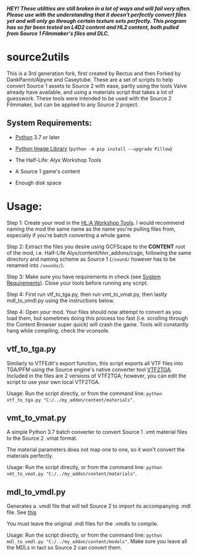 ***HEY! These utilities are still broken in a lot of ways and will fail very often. Please use with the understanding that it doesn't perfectly convert files yet and will only go through certain texture sets perfectly. This program has so far been tested on L4D2 content and HL2 content, both pulled from Source 1 Filmmaker's files and DLC.***

# source2utils

This is a 3rd generation fork, first created by Rectus and then Forked by DankParrot/Alpyne and Caseytube. These are a set of scripts to help convert Source 1 assets to Source 2 with ease, partly using the tools Valve already have available, and using a materials script that takes a lot of guesswork. These tools were intended to be used with the Source 2 Filmmaker, but can be applied to any Source 2 project.

## System Requirements:
- [Python](https://www.python.org/downloads/) 3.7 or later

- [Python Image Library](https://pillow.readthedocs.io/en/5.1.x/installation.html) (`python -m pip install --upgrade Pillow`)

- The Half-Life: Alyx Workshop Tools

- A Source 1 game's content

- Enough disk space

# Usage:
Step 1: Create your mod in the [HL:A Workshop Tools](https://developer.valvesoftware.com/wiki/Half-Life:_Alyx_Workshop_Tools/Creating_an_Addon). I would recommend naming the mod the same name as the name you're pulling files from, especially if you're batch converting a whole game.

Step 2: Extract the files you desire using GCFScape to the __CONTENT__ root of the mod, i.e. Half-Life Alyx/content/hlvr_addons/csgo, following the same directory and naming scheme as Source 1 (`/sound/` however has to be renamed into `/sounds/`).

Step 3: Make sure you have requirements in check (see [System Requirements](https://github.com/kristixx/source2utils#system-requirements)). Close your tools before running any script.

Step 4: First run vtf_to_tga.py, then run vmt_to_vmat.py, then lastly mdl_to_vmdl.py using the instructions below.

Step 4: Open your mod. Your files should now attempt to convert as you load them, but sometimes doing this process too fast (i.e. scrolling through the Content Browser super quick) will crash the game. Tools will constantly hang while compiling, check the vconsole.

## vtf_to_tga.py

Similarly to VTFEdit's export function, this script exports all VTF files into TGA/PFM using the Source engine's native converter tool [VTF2TGA](https://developer.valvesoftware.com/wiki/VTF2TGA). Included in the files are 2 versions of VTF2TGA; however, you can edit the script to use your own local VTF2TGA.

Usage: Run the script directly, or from the command line: `python vtf_to_tga.py "C:/../my_addon/content/materials"`.

## vmt_to_vmat.py

A simple Python 3.7 batch converter to convert Source 1 .vmt material files to the Source 2 .vmat format.

The material parameters does not map one to one, so it won't convert the materials perfectly. 

Usage: Run the script directly, or from the command line: `python vmt_to_vmat.py "C:/../my_addon/content/materials"`.
## mdl_to_vmdl.py

Generates a .vmdl file that will tell Source 2 to import its accompanying .mdl file. See [this](https://developer.valvesoftware.com/wiki/Half-Life:_Alyx_Workshop_Tools/Importing_Source_1_Models)

You must leave the original .mdl files for the .vmdls to compile.

Usage: Run the script directly, or from the command line: `python mdl_to_vmdl.py "C:/../my_addon/content/models"`. Make sure you leave all the MDLs in tact so Source 2 can convert them.
